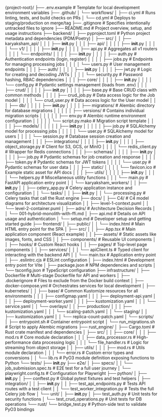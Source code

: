 {project-root}/
├── .env.example # Template for local development environment variables
├── .github/
│   └── workflows/
│       ├── ci.yml # Runs linting, tests, and build checks on PRs
│       └── cd.yml # Deploys to staging/production on merge/tag
├── .gitignore # Specifies intentionally untracked files to ignore
├── README.md # Project overview, setup, and usage instructions
├── backend/
│   ├── pyproject.toml # Python project metadata and dependencies (PDM/Poetry)
│   ├── src/
│   │   ├── karyaksham_api/
│   │   │   ├── __init__.py
│   │   │   ├── api/
│   │   │   │   ├── __init__.py
│   │   │   │   └── v1/
│   │   │   │       ├── __init__.py
│   │   │   │       ├── api.py # Aggregates all v1 routers
│   │   │   │       └── endpoints/
│   │   │   │           ├── __init__.py
│   │   │   │           ├── auth.py # Authentication endpoints (login, register)
│   │   │   │           ├── jobs.py # Endpoints for managing processing jobs
│   │   │   │           └── users.py # User management endpoints
│   │   │   ├── auth/
│   │   │   │   ├── __init__.py
│   │   │   │   ├── jwt.py # Logic for creating and decoding JWTs
│   │   │   │   └── security.py # Password hashing, RBAC dependencies
│   │   │   ├── core/
│   │   │   │   ├── __init__.py
│   │   │   │   └── config.py # Pydantic settings management (loads from .env)
│   │   │   ├── crud/
│   │   │   │   ├── __init__.py
│   │   │   │   ├── base.py # Base CRUD class with common methods
│   │   │   │   ├── crud_job.py # Data access logic for the Job model
│   │   │   │   └── crud_user.py # Data access logic for the User model
│   │   │   ├── db/
│   │   │   │   ├── __init__.py
│   │   │   │   ├── migrations/ # Alembic directory for database migrations
│   │   │   │   │   ├── versions/ # Contains individual migration scripts
│   │   │   │   │   ├── env.py # Alembic runtime environment configuration
│   │   │   │   │   └── script.py.mako # Migration script template
│   │   │   │   ├── models/
│   │   │   │   │   ├── __init__.py
│   │   │   │   │   ├── job.py # SQLAlchemy model for processing jobs
│   │   │   │   │   └── user.py # SQLAlchemy model for users
│   │   │   │   └── session.py # Database session creation and management
│   │   │   ├── integrations/
│   │   │   │   ├── __init__.py
│   │   │   │   ├── object_storage.py # Client for S3, GCS, or MinIO
│   │   │   │   └── redis_client.py # Wrapper for Redis connections
│   │   │   ├── schemas/
│   │   │   │   ├── __init__.py
│   │   │   │   ├── job.py # Pydantic schemas for job creation and response
│   │   │   │   ├── token.py # Pydantic schemas for JWT tokens
│   │   │   │   └── user.py # Pydantic schemas for user data
│   │   │   ├── static/
│   │   │   │   └── favicon.ico # Example static asset for API docs
│   │   │   ├── utils/
│   │   │   │   ├── __init__.py
│   │   │   │   └── helpers.py # Miscellaneous utility functions
│   │   │   └── main.py # FastAPI application entry point
│   │   └── karyaksham_workers/
│   │       ├── __init__.py
│   │       ├── celery_app.py # Celery application instance and configuration
│   │       └── tasks/
│   │           ├── __init__.py
│   │           └── processing.py # Celery tasks that call the Rust engine
├── docs/
│   ├── C4/ # C4 model diagrams for architecture visualization
│   │   ├── level-1-context.puml
│   │   └── level-2-container.puml
│   ├── adrs/ # Architecture Decision Records
│   │   └── 001-hybrid-monolith-with-ffi.md
│   ├── api.md # Details on API usage and authentication
│   └── setup.md # Developer setup and getting started guide
├── frontend/
│   ├── public/
│   │   └── index.html # Main HTML entry point for the SPA
│   ├── src/
│   │   ├── App.tsx # Main application component (React example)
│   │   ├── assets/ # Static assets like images, fonts, and CSS
│   │   ├── components/ # Reusable UI components
│   │   ├── hooks/ # Custom React hooks
│   │   ├── pages/ # Top-level page components
│   │   ├── services/
│   │   │   └── apiClient.ts # Typed client for interacting with the backend API
│   │   └── main.tsx # Application entry point
│   ├── .eslintrc.cjs # ESLint configuration
│   ├── index.html # Development entry point for Vite
│   ├── package.json # NPM dependencies and scripts
│   └── tsconfig.json # TypeScript configuration
├── infrastructure/
│   ├── Dockerfile # Multi-stage Dockerfile for API and workers
│   ├── .dockerignore # Files to exclude from the Docker build context
│   ├── docker-compose.yml # Orchestrates services for local development
│   ├── kubernetes/
│   │   ├── base/ # Common Kustomize resources for all environments
│   │   │   ├── configmap.yaml
│   │   │   ├── deployment-api.yaml
│   │   │   ├── deployment-worker.yaml
│   │   │   ├── kustomization.yaml
│   │   │   └── service.yaml
│   │   └── overlays/
│   │       ├── production/
│   │       │   ├── kustomization.yaml
│   │       │   └── scaling-patch.yaml
│   │       └── staging/
│   │           ├── kustomization.yaml
│   │           └── replica-count-patch.yaml
│   └── scripts/
│       ├── entrypoint.sh # Container entrypoint script
│       └── run_migrations.sh # Script to apply Alembic migrations
├── rust_engine/
│   ├── Cargo.toml # Rust crate manifest and dependencies
│   ├── src/
│   │   ├── core/
│   │   │   ├── mod.rs # Core module declaration
│   │   │   ├── data_processor.rs # High-performance data processing logic
│   │   │   └── file_handler.rs # Logic for streaming from object storage
│   │   ├── utils/
│   │   │   ├── mod.rs # Utils module declaration
│   │   │   └── error.rs # Custom error types and conversions
│   │   └── lib.rs # PyO3 module definition exposing functions to Python
└── tests/
    ├── __init__.py
    ├── e2e/
    │   ├── specs/
    │   │   └── job_submission.spec.ts # E2E test for a full user journey
    │   └── playwright.config.ts # Configuration for Playwright
    ├── python/
    │   ├── __init__.py
    │   ├── conftest.py # Global pytest fixtures and test helpers
    │   ├── integration/
    │   │   ├── __init__.py
    │   │   ├── test_api_endpoints.py # Tests API routes with a test client
    │   │   └── test_worker_integration.py # Tests the full Celery job flow
    │   └── unit/
    │       ├── __init__.py
    │       ├── test_auth.py # Unit tests for security functions
    │       └── test_crud_operations.py # Unit tests for DB operations
    └── rust/
        └── bridge_test.py # Python-side test to validate PyO3 bindings